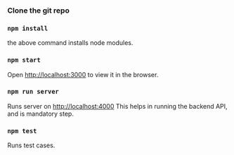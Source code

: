 ### Clone the git repo

### `npm install`

the above command installs node modules.

### `npm start`

Open [http://localhost:3000](http://localhost:3000) to view it in the browser.

### `npm run server`

Runs server on [http://localhost:4000](http://localhost:4000)
This helps in running the backend API, and is mandatory step.

### `npm test`

Runs test cases.
